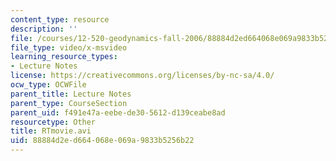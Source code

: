 ```yaml
---
content_type: resource
description: ''
file: /courses/12-520-geodynamics-fall-2006/88884d2ed664068e069a9833b5256b22_RTmovie.avi
file_type: video/x-msvideo
learning_resource_types:
- Lecture Notes
license: https://creativecommons.org/licenses/by-nc-sa/4.0/
ocw_type: OCWFile
parent_title: Lecture Notes
parent_type: CourseSection
parent_uid: f491e47a-eebe-de30-5612-d139ceabe8ad
resourcetype: Other
title: RTmovie.avi
uid: 88884d2e-d664-068e-069a-9833b5256b22
---
```


